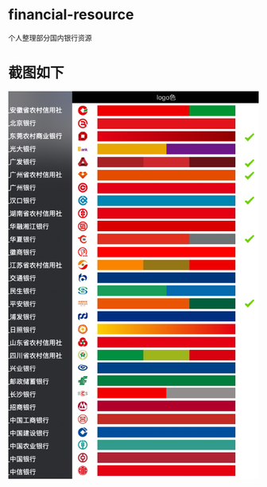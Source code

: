 # financial-resource

个人整理部分国内银行资源
# 截图如下
![截图如下](https://github.com/gaao/financial-resource/blob/master/%E6%88%AA%E5%9B%BE.jpg)
